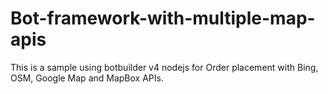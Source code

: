 # Bot-framework-with-multiple-map-apis
This is a sample using botbuilder v4 nodejs for Order placement with Bing, OSM, Google Map and MapBox APIs. 
